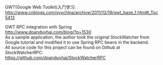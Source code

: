 GWT(Google Web Toolkit)入门学习:<br>
http://www.cnblogs.com/syxchina/archive/2011/12/19/gwt_base_1.html#_Toc5413<br>

GWT RPC integration with Spring<br>
http://www.doanduyhai.com/blog/?p=1530<br>
As a sample application, the author took the original StockWatcher from Google tutorial and modified it to use Spring RPC beans in the backend.<br>
All source code for this project can be found on Github at StockWatcherRPC:<br>
https://github.com/doanduyhai/StockWatcherRPC<br>
